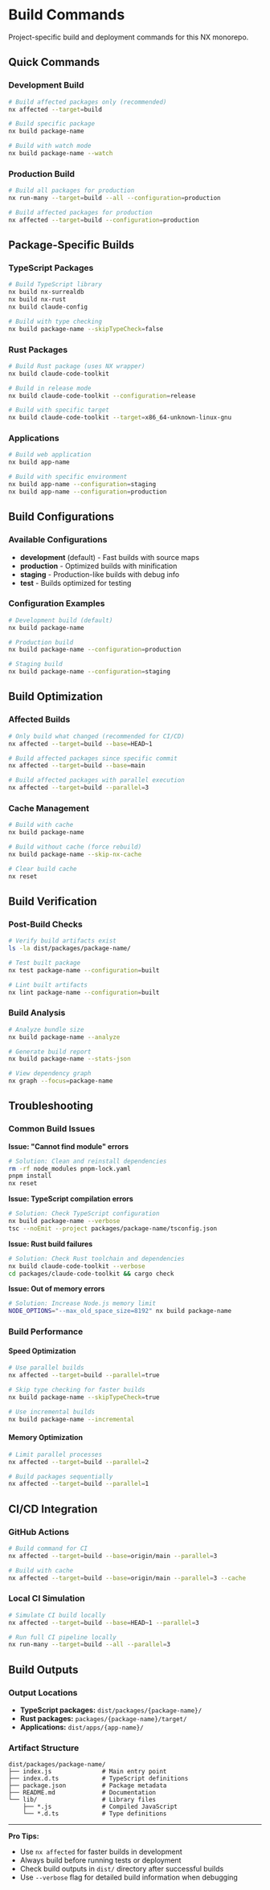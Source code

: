 # Build Commands

Project-specific build and deployment commands for this NX monorepo.

## Quick Commands

### Development Build

```bash
# Build affected packages only (recommended)
nx affected --target=build

# Build specific package
nx build package-name

# Build with watch mode
nx build package-name --watch
```

### Production Build

```bash
# Build all packages for production
nx run-many --target=build --all --configuration=production

# Build affected packages for production
nx affected --target=build --configuration=production
```

## Package-Specific Builds

### TypeScript Packages

```bash
# Build TypeScript library
nx build nx-surrealdb
nx build nx-rust
nx build claude-config

# Build with type checking
nx build package-name --skipTypeCheck=false
```

### Rust Packages

```bash
# Build Rust package (uses NX wrapper)
nx build claude-code-toolkit

# Build in release mode
nx build claude-code-toolkit --configuration=release

# Build with specific target
nx build claude-code-toolkit --target=x86_64-unknown-linux-gnu
```

### Applications

```bash
# Build web application
nx build app-name

# Build with specific environment
nx build app-name --configuration=staging
nx build app-name --configuration=production
```

## Build Configurations

### Available Configurations

- **development** (default) - Fast builds with source maps
- **production** - Optimized builds with minification
- **staging** - Production-like builds with debug info
- **test** - Builds optimized for testing

### Configuration Examples

```bash
# Development build (default)
nx build package-name

# Production build
nx build package-name --configuration=production

# Staging build
nx build package-name --configuration=staging
```

## Build Optimization

### Affected Builds

```bash
# Only build what changed (recommended for CI/CD)
nx affected --target=build --base=HEAD~1

# Build affected packages since specific commit
nx affected --target=build --base=main

# Build affected packages with parallel execution
nx affected --target=build --parallel=3
```

### Cache Management

```bash
# Build with cache
nx build package-name

# Build without cache (force rebuild)
nx build package-name --skip-nx-cache

# Clear build cache
nx reset
```

## Build Verification

### Post-Build Checks

```bash
# Verify build artifacts exist
ls -la dist/packages/package-name/

# Test built package
nx test package-name --configuration=built

# Lint built artifacts
nx lint package-name --configuration=built
```

### Build Analysis

```bash
# Analyze bundle size
nx build package-name --analyze

# Generate build report
nx build package-name --stats-json

# View dependency graph
nx graph --focus=package-name
```

## Troubleshooting

### Common Build Issues

**Issue: "Cannot find module" errors**

```bash
# Solution: Clean and reinstall dependencies
rm -rf node_modules pnpm-lock.yaml
pnpm install
nx reset
```

**Issue: TypeScript compilation errors**

```bash
# Solution: Check TypeScript configuration
nx build package-name --verbose
tsc --noEmit --project packages/package-name/tsconfig.json
```

**Issue: Rust build failures**

```bash
# Solution: Check Rust toolchain and dependencies
nx build claude-code-toolkit --verbose
cd packages/claude-code-toolkit && cargo check
```

**Issue: Out of memory errors**

```bash
# Solution: Increase Node.js memory limit
NODE_OPTIONS="--max_old_space_size=8192" nx build package-name
```

### Build Performance

#### Speed Optimization

```bash
# Use parallel builds
nx affected --target=build --parallel=true

# Skip type checking for faster builds
nx build package-name --skipTypeCheck=true

# Use incremental builds
nx build package-name --incremental
```

#### Memory Optimization

```bash
# Limit parallel processes
nx affected --target=build --parallel=2

# Build packages sequentially
nx affected --target=build --parallel=1
```

## CI/CD Integration

### GitHub Actions

```bash
# Build command for CI
nx affected --target=build --base=origin/main --parallel=3

# Build with cache
nx affected --target=build --base=origin/main --parallel=3 --cache
```

### Local CI Simulation

```bash
# Simulate CI build locally
nx affected --target=build --base=HEAD~1 --parallel=3

# Run full CI pipeline locally
nx run-many --target=build --all --parallel=3
```

## Build Outputs

### Output Locations

- **TypeScript packages:** `dist/packages/{package-name}/`
- **Rust packages:** `packages/{package-name}/target/`
- **Applications:** `dist/apps/{app-name}/`

### Artifact Structure

```
dist/packages/package-name/
├── index.js              # Main entry point
├── index.d.ts            # TypeScript definitions
├── package.json          # Package metadata
├── README.md             # Documentation
└── lib/                  # Library files
    ├── *.js              # Compiled JavaScript
    └── *.d.ts            # Type definitions
```

---

**Pro Tips:**

- Use `nx affected` for faster builds in development
- Always build before running tests or deployment
- Check build outputs in `dist/` directory after successful builds
- Use `--verbose` flag for detailed build information when debugging
